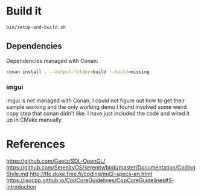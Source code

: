 # Build it

```sh
bin/setup-and-build.sh
```

## Dependencies

Dependencies managed with Conan:

```sh
conan install . --output-folder=build --build=missing
```

### imgui

imgui is not managed with Conan, I could not figure out how to get their sample
working and the only working demo I found involved some weird copy step that
conan didn't like. I have just included the code and wired it up in CMake
manually.

# References

https://github.com/Gaetz/SDL-OpenGL/
https://github.com/SerenityOS/serenity/blob/master/Documentation/CodingStyle.md
http://tfc.duke.free.fr/coding/md2-specs-en.html
https://isocpp.github.io/CppCoreGuidelines/CppCoreGuidelines#S-introduction
